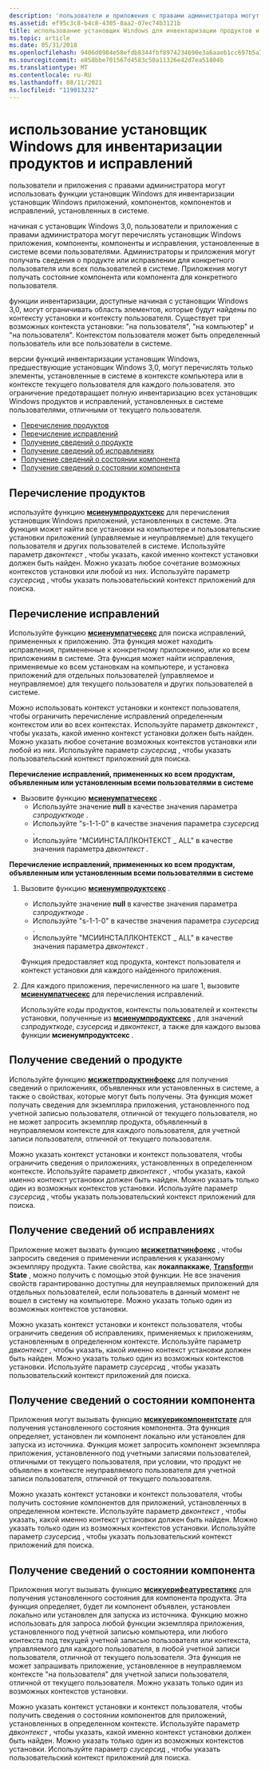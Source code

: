 ```yaml
---
description: 'пользователи и приложения с правами администратора могут использовать функции установщик Windows для инвентаризации установщик Windows приложений, компонентов, компонентов и исправлений, установленных в системе. начиная с установщик Windows&\# 160; 3.0, пользователи и приложения с правами администратора могут перечислять установщик Windowsные приложения, компоненты, компоненты и исправления, установленные в системе всеми пользователями. Администраторы и приложения могут получать сведения о продукте или исправлении для конкретного пользователя или всех пользователей в системе. Приложения могут получать состояние компонента или компонента для конкретного пользователя. функции инвентаризации, доступные начиная с установщик Windows&\# 160; 3.0, могут ограничить область элементов, которые будут найдены контекстом установки и контекстом пользователя. Существует три возможных контекста установки: "на пользователя", "на компьютер" и "на пользователя". Контекстом пользователя может быть определенный пользователь или все пользователи в системе. версии функций инвентаризации установщик Windows более ранние, чем установщик Windows&\# 160; 3.0, могут перечислять только элементы, установленные в системе в контексте компьютера или в контексте текущего пользователя для каждого пользователя. это ограничение предотвращает полную инвентаризацию всех установщик Windows продуктов и исправлений, установленных в системе пользователями, отличными от текущего пользователя. Перечисление Продуктсенумератинг Патчесобтаининг продукт Информатионобтаининг Patch Информатионобтаининг состояние компонента InformationObtaining сведения о состоянии компонента'
ms.assetid: ef95c3c8-b4c8-4305-8aa2-07ec74b3121b
title: использование установщик Windows для инвентаризации продуктов и исправлений
ms.topic: article
ms.date: 05/31/2018
ms.openlocfilehash: 9406d0984e58efdb8344fbf8974234690e3a6aaeb1cc697b5a76e6af940554e5
ms.sourcegitcommit: e858bbe701567d4583c50a11326e42d7ea51804b
ms.translationtype: MT
ms.contentlocale: ru-RU
ms.lasthandoff: 08/11/2021
ms.locfileid: "119013232"
---
```

# <a name="using-windows-installer-to-inventory-products-and-patches"></a>использование установщик Windows для инвентаризации продуктов и исправлений

пользователи и приложения с правами администратора могут использовать функции установщик Windows для инвентаризации установщик Windows приложений, компонентов, компонентов и исправлений, установленных в системе.

начиная с установщик Windows 3,0, пользователи и приложения с правами администратора могут перечислять установщик Windows приложения, компоненты, компоненты и исправления, установленные в системе всеми пользователями. Администраторы и приложения могут получать сведения о продукте или исправлении для конкретного пользователя или всех пользователей в системе. Приложения могут получать состояние компонента или компонента для конкретного пользователя.

функции инвентаризации, доступные начиная с установщик Windows 3,0, могут ограничивать область элементов, которые будут найдены по контексту установки и контексту пользователя. Существует три возможных контекста установки: "на пользователя", "на компьютер" и "на пользователя". Контекстом пользователя может быть определенный пользователь или все пользователи в системе.

версии функций инвентаризации установщик Windows, предшествующие установщик Windows 3,0, могут перечислять только элементы, установленные в системе в контексте компьютера или в контексте текущего пользователя для каждого пользователя. это ограничение предотвращает полную инвентаризацию всех установщик Windows продуктов и исправлений, установленных в системе пользователями, отличными от текущего пользователя.

-   [Перечисление продуктов](#enumerating-products)
-   [Перечисление исправлений](#enumerating-patches)
-   [Получение сведений о продукте](#obtaining-product-information)
-   [Получение сведений об исправлениях](#obtaining-patch-information)
-   [Получение сведений о состоянии компонента](#obtaining-component-state-information)
-   [Получение сведений о состоянии компонента](#obtaining-feature-state-information)

## <a name="enumerating-products"></a>Перечисление продуктов

используйте функцию [**мсиенумпродуктсекс**](/windows/desktop/api/Msi/nf-msi-msienumproductsexa) для перечисления установщик Windows приложений, установленных в системе. Эта функция может найти все установки на компьютере и пользовательские установки приложений (управляемые и неуправляемые) для текущего пользователя и других пользователей в системе. Используйте параметр *двконтекст* , чтобы указать, какой именно контекст установки должен быть найден. Можно указать любое сочетание возможных контекстов установки или любой из них. Используйте параметр *сзусерсид* , чтобы указать пользовательский контекст приложений для поиска.

## <a name="enumerating-patches"></a>Перечисление исправлений

Используйте функцию [**мсиенумпатчесекс**](/windows/desktop/api/Msi/nf-msi-msienumpatchesexa) для поиска исправлений, примененных к приложению. Эта функция может находить исправления, примененные к конкретному приложению, или ко всем приложениям в системе. Эта функция может найти исправления, применяемые ко всем установкам на компьютере, и установка приложений для отдельных пользователей (управляемое и неуправляемое) для текущего пользователя и других пользователей в системе.

Можно использовать контекст установки и контекст пользователя, чтобы ограничить перечисление исправлений определенным контекстом или во всех контекстах. Используйте параметр *двконтекст* , чтобы указать, какой именно контекст установки должен быть найден. Можно указать любое сочетание возможных контекстов установки или любой из них. Используйте параметр *сзусерсид* , чтобы указать пользовательский контекст приложений для поиска.

**Перечисление исправлений, примененных ко всем продуктам, объявленным или установленным всеми пользователями в системе**

-   Вызовите функцию [**мсиенумпатчесекс**](/windows/desktop/api/Msi/nf-msi-msienumpatchesexa) .
    -   Используйте значение **null** в качестве значения параметра *сзпродукткоде* .
    -   Используйте "s-1-1-0" в качестве значения параметра *сзусерсид* .
    -   Используйте "МСИИНСТАЛЛКОНТЕКСТ \_ ALL" в качестве значения параметра *двконтекст* .

**Перечисление исправлений, примененных ко всем продуктам, объявленным или установленным всеми пользователями в системе**

1.  Вызовите функцию [**мсиенумпродуктсекс**](/windows/desktop/api/Msi/nf-msi-msienumproductsexa) .

    -   Используйте значение **null** в качестве значения параметра *сзпродукткоде* .
    -   Используйте "s-1-1-0" в качестве значения параметра *сзусерсид* .
    -   Используйте "МСИИНСТАЛЛКОНТЕКСТ \_ ALL" в качестве значения параметра *двконтекст* .

    Функция предоставляет код продукта, контекст пользователя и контекст установки для каждого найденного приложения.

2.  Для каждого приложения, перечисленного на шаге 1, вызовите [**мсиенумпатчесекс**](/windows/desktop/api/Msi/nf-msi-msienumpatchesexa) для перечисления исправлений.

    Используйте коды продуктов, контексты пользователей и контексты установки, полученные из [**мсиенумпродуктсекс**](/windows/desktop/api/Msi/nf-msi-msienumproductsexa) , для значений *сзпродукткоде*, *сзусерсид* и *двконтекст*, а также для каждого вызова функции **мсиенумпродуктсекс** .

## <a name="obtaining-product-information"></a>Получение сведений о продукте

Используйте функцию [**мсижетпродуктинфоекс**](/windows/desktop/api/Msi/nf-msi-msigetproductinfoexa) для получения сведений о приложениях, объявленных или установленных в системе, а также о свойствах, которые могут быть получены. Эта функция может получать сведения для экземпляра приложения, установленного под учетной записью пользователя, отличной от текущего пользователя, но не может запросить экземпляр продукта, объявленный в неуправляемом контексте для каждого пользователя, для учетной записи пользователя, отличной от текущего пользователя.

Можно указать контекст установки и контекст пользователя, чтобы ограничить сведения о приложениях, установленных в определенном контексте. Используйте параметр *двконтекст* , чтобы указать, какой именно контекст установки должен быть найден. Можно указать только один из возможных контекстов установки. Используйте параметр *сзусерсид* , чтобы указать пользовательский контекст приложений для поиска.

## <a name="obtaining-patch-information"></a>Получение сведений об исправлениях

Приложение может вызвать функцию [**мсижетпатчинфоекс**](/windows/desktop/api/Msi/nf-msi-msigetpatchinfoexa) , чтобы запросить сведения о применении исправления к указанному экземпляру продукта. Такие свойства, как **локалпаккаже**, [**Transform**](transforms.md)и **State** , можно получить с помощью этой функции. Не все значения свойств гарантированно доступны для неуправляемых приложений для отдельных пользователей, если пользователь в данный момент не вошел в систему на компьютере. Можно указать только один из возможных контекстов установки.

Можно указать контекст установки и контекст пользователя, чтобы ограничить сведения об исправлениях, применяемых к приложениям, установленным в определенном контексте. Используйте параметр *двконтекст* , чтобы указать, какой именно контекст установки должен быть найден. Можно указать только один из возможных контекстов установки. Используйте параметр *сзусерсид* , чтобы указать пользовательский контекст приложений для поиска.

## <a name="obtaining-component-state-information"></a>Получение сведений о состоянии компонента

Приложения могут вызывать функцию [**мсикуерикомпонентстате**](/windows/desktop/api/Msi/nf-msi-msiquerycomponentstatea) для получения установленного состояния компонента. Эта функция определяет, установлен ли компонент локально или установлен для запуска из источника. Функция может запросить компонент экземпляра приложения, установленного под учетными записями пользователей, отличными от текущего пользователя, при условии, что продукт не объявлен в контексте неуправляемого пользователя для учетной записи пользователя, отличной от текущего пользователя.

Можно указать контекст установки и контекст пользователя, чтобы получить состояние компонентов для приложений, установленных в определенном контексте. Используйте параметр *двконтекст* , чтобы указать, какой именно контекст установки должен быть найден. Можно указать только один из возможных контекстов установки. Используйте параметр *сзусерсид* , чтобы указать пользовательский контекст приложений для поиска.

## <a name="obtaining-feature-state-information"></a>Получение сведений о состоянии компонента

Приложения могут вызывать функцию [**мсикуерифеатурестатикс**](/windows/desktop/api/Msi/nf-msi-msiqueryfeaturestateexa) для получения установленного состояния для компонента продукта. Эта функция определяет, будет ли компонент объявлен, установлен локально или установлен для запуска из источника. Функцию можно использовать для запроса любой функции экземпляра приложения, установленного под учетной записью компьютера, или любого контекста под текущей учетной записью пользователя или контекста, управляемого для каждого пользователя, в любой учетной записи пользователя, отличной от текущего пользователя. Эта функция не может запрашивать приложение, установленное в неуправляемом контексте "на пользователя" для учетной записи пользователя, отличной от текущего пользователя. Можно указать только один из возможных контекстов установки.

Можно указать контекст установки и контекст пользователя, чтобы получить сведения о состоянии компонентов для приложений, установленных в определенном контексте. Используйте параметр *двконтекст* , чтобы указать, какой именно контекст установки должен быть найден. Можно указать только один из возможных контекстов установки. Используйте параметр *сзусерсид* , чтобы указать пользовательский контекст приложений для поиска.

 

 



